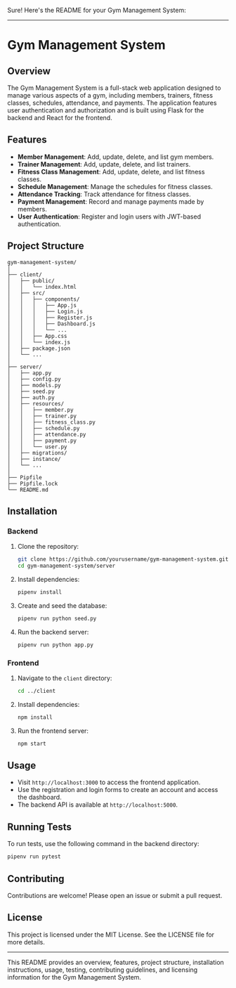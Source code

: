 Sure! Here's the README for your Gym Management System:

---

# Gym Management System

## Overview

The Gym Management System is a full-stack web application designed to manage various aspects of a gym, including members, trainers, fitness classes, schedules, attendance, and payments. The application features user authentication and authorization and is built using Flask for the backend and React for the frontend.

## Features

- **Member Management**: Add, update, delete, and list gym members.
- **Trainer Management**: Add, update, delete, and list trainers.
- **Fitness Class Management**: Add, update, delete, and list fitness classes.
- **Schedule Management**: Manage the schedules for fitness classes.
- **Attendance Tracking**: Track attendance for fitness classes.
- **Payment Management**: Record and manage payments made by members.
- **User Authentication**: Register and login users with JWT-based authentication.

## Project Structure

```
gym-management-system/
│
├── client/
│   ├── public/
│   │   └── index.html
│   ├── src/
│   │   ├── components/
│   │   │   ├── App.js
│   │   │   ├── Login.js
│   │   │   ├── Register.js
│   │   │   ├── Dashboard.js
│   │   │   └── ...
│   │   ├── App.css
│   │   └── index.js
│   ├── package.json
│   └── ...
│
├── server/
│   ├── app.py
│   ├── config.py
│   ├── models.py
│   ├── seed.py
│   ├── auth.py
│   ├── resources/
│   │   ├── member.py
│   │   ├── trainer.py
│   │   ├── fitness_class.py
│   │   ├── schedule.py
│   │   ├── attendance.py
│   │   ├── payment.py
│   │   └── user.py
│   ├── migrations/
│   ├── instance/
│   └── ...
│
├── Pipfile
├── Pipfile.lock
└── README.md
```

## Installation

### Backend

1. Clone the repository:
   ```bash
   git clone https://github.com/yourusername/gym-management-system.git
   cd gym-management-system/server
   ```

2. Install dependencies:
   ```bash
   pipenv install
   ```

3. Create and seed the database:
   ```bash
   pipenv run python seed.py
   ```

4. Run the backend server:
   ```bash
   pipenv run python app.py
   ```

### Frontend

1. Navigate to the `client` directory:
   ```bash
   cd ../client
   ```

2. Install dependencies:
   ```bash
   npm install
   ```

3. Run the frontend server:
   ```bash
   npm start
   ```

## Usage

- Visit `http://localhost:3000` to access the frontend application.
- Use the registration and login forms to create an account and access the dashboard.
- The backend API is available at `http://localhost:5000`.

## Running Tests

To run tests, use the following command in the backend directory:

```bash
pipenv run pytest
```

## Contributing

Contributions are welcome! Please open an issue or submit a pull request.

## License

This project is licensed under the MIT License. See the LICENSE file for more details.

---

This README provides an overview, features, project structure, installation instructions, usage, testing, contributing guidelines, and licensing information for the Gym Management System.